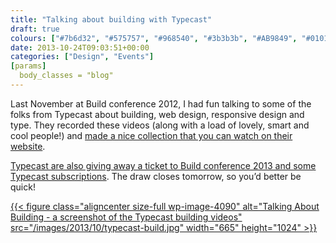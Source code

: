 ```yaml
---
title: "Talking about building with Typecast"
draft: true
colours: ["#7b6d32", "#575757", "#968540", "#3b3b3b", "#AB9849", "#010101", "#ffffff"]
date: 2013-10-24T09:03:51+00:00
categories: ["Design", "Events"]
[params]
  body_classes = "blog"
---
```


Last November at Build conference 2012, I had fun talking to some of the folks from Typecast about building, web design, responsive design and type. They recorded these videos (along with a load of lovely, smart and cool people!) and [made a nice collection that you can watch on their website](http://typecast.com/build).

[Typecast are also giving away a ticket to Build conference 2013 and some Typecast subscriptions](http://typecast.com/build#win). The draw closes tomorrow, so you’d better be quick!

[{{< figure class="aligncenter size-full wp-image-4090" alt="Talking About Building - a screenshot of the Typecast building videos" src="/images/2013/10/typecast-build.jpg" width="665" height="1024" >}}](http://typecast.com/build)

	